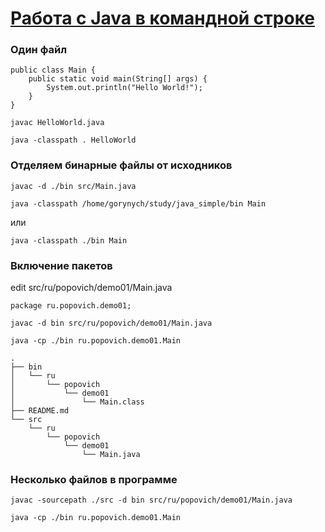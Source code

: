 # [Работа с Java в командной строке](https://habr.com/ru/post/125210/)

### Один файл

```
public class Main {
	public static void main(String[] args) {
		System.out.println("Hello World!");
	}
}
```


```
javac HelloWorld.java
```

```
java -classpath . HelloWorld
```

### Отделяем бинарные файлы от исходников
```
javac -d ./bin src/Main.java
```

```
java -classpath /home/gorynych/study/java_simple/bin Main
```
или
```
java -classpath ./bin Main
```
### Включение пакетов

edit src/ru/popovich/demo01/Main.java
```
package ru.popovich.demo01;
```

```
javac -d bin src/ru/popovich/demo01/Main.java
```

```
java -cp ./bin ru.popovich.demo01.Main
```

```
.
├── bin
│   └── ru
│       └── popovich
│           └── demo01
│               └── Main.class
├── README.md
└── src
    └── ru
        └── popovich
            └── demo01
                └── Main.java
```



### Несколько файлов в программе


```
javac -sourcepath ./src -d bin src/ru/popovich/demo01/Main.java 
```

```
java -cp ./bin ru.popovich.demo01.Main
```
